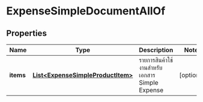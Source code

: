 

# ExpenseSimpleDocumentAllOf

## Properties

Name | Type | Description | Notes
------------ | ------------- | ------------- | -------------
**items** | [**List&lt;ExpenseSimpleProductItem&gt;**](ExpenseSimpleProductItem.md) | รายการสินค้าใช้งานสำหรับเอกสาร Simple Expense |  [optional]




